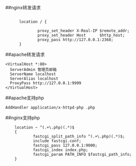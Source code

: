##nginx转发请求

```

      location / {

              proxy_set_header X-Real-IP $remote_addr;
              proxy_set_header Host      $http_host;
              proxy_pass http://127.0.0.1:2368;
      }

```
##apache转发请求

```
<VirtualHost *:80> 
  ServerAdmin 管理员邮箱 
  ServerName localhost 
  ServerAlias localhost 
  ProxyPass http://127.0.0.1:9999
</VirtualHost> 

```


##apache支持php

`AddHandler application/x-httpd-php .php`

##nginx支持php

```
    location ~ ^(.+\.php)(.*)$
    {
            fastcgi_split_path_info ^(.+\.php)(.*)$;
            include fastcgi.conf;
            fastcgi_pass 127.0.0.1:9000;
            fastcgi_index index.php;
            fastcgi_param PATH_INFO $fastcgi_path_info;
    }
```
